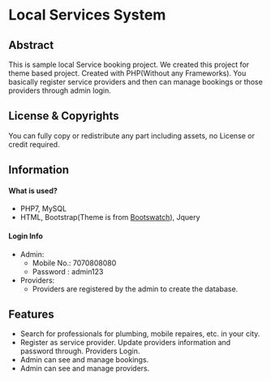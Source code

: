 # Local Services System

## Abstract

This is sample local Service booking project. We created this project for theme
 based project. Created with PHP(Without any Frameworks). You basically register
service providers and then can manage bookings or those providers through admin
login.

## License & Copyrights
You can fully copy or redistribute any part including assets, no License or
credit required. 

## Information

#### What is used?
- PHP7, MySQL
- HTML, Bootstrap(Theme is from [Bootswatch](https://bootswatch.com)), Jquery

#### Login Info
- Admin:
  - Mobile No.: 7070808080
  - Password  : admin123
- Providers:
    -  Providers are registered by the admin to create the database.

## Features
- Search for professionals for plumbing, mobile repaires, etc. in your city.
- Register as service provider. Update providers information and password
  through.
  Providers Login.
- Admin can see and manage bookings.
- Admin can see and manage providers.




